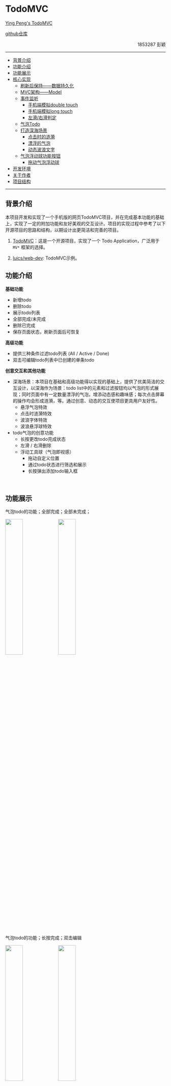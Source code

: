 # TodoMVC

[Ying Peng's TodoMVC](https://isabellecur.github.io/py_todoMVC.github.io/)

[github仓库](https://github.com/IsabelleCur/py_todoMVC.github.io/)


<p align="right">1853287 彭颖</p>

------

* [背景介绍](#背景介绍)
* [功能介绍](#功能介绍)
* [功能展示](#功能展示)
* [核心实现](#核心实现)
   * [刷新后保持——数据持久化](#刷新后保持——数据持久化)
   * [MVC架构——Model](#MVC架构——Model)
   * [事件监听](#事件监听)
      * [手机端模拟double touch](#手机端模拟double-touch)
      * [手机端模拟long touch](#手机端模拟long-touch)
      * [左滑/右滑判定](#左滑/右滑判定)
   * [气泡Todo](#气泡todo)
   * [打造深海场景](#打造深海场景)
      * [点击时的涟漪](#点击时的涟漪)
      * [漂浮的气泡](#漂浮的气泡)
      * [动态波浪文字](#动态波浪文字)
   * [气泡浮动球功能按钮](#气泡浮动球功能按钮)
      * [拖动气泡浮动球](#拖动气泡浮动球)
* [开发环境](#开发环境)
* [关于作者](#关于作者)
* [项目结构](#项目结构)

------

## 背景介绍

本项目开发和实现了一个手机版的网页TodoMVC项目，并在完成基本功能的基础上，实现了一定的附加功能和友好美观的交互设计。项目的实现过程中参考了以下开源项目的思路和结构，以期设计出更简洁和完善的项目。

1.	[TodoMVC](http://todomvc.com/)：这是一个开源项目，实现了一个 Todo Application，广泛用于 `MV*` 框架的选择。

2.	[luics/web-dev](https://github.com/luics/web-dev): TodoMVC示例。

## 功能介绍

**基础功能**

- 新增todo
- 删除todo
- 展示todo列表
- 全部完成/未完成
- 删除已完成
- 保存页面状态，刷新页面后可恢复

**高级功能**

- 提供三种条件过滤todo列表 (All / Active / Done)
- 双击可编辑todo列表中已创建的单条todo

**创意交互和其他功能**

- 深海场景：本项目在基础和高级功能得以实现的基础上，提供了优美简洁的交互设计，以深海作为场景：todo list中的元素和过滤按钮均以气泡的形式展现；同时页面中有一定数量漂浮的气泡，增添动态感和趣味感；每次点击屏幕的操作均会形成涟漪，等。通过创意、动态的交互使项目更具用户友好性。
 	- 悬浮气泡特效
 	- 点击时涟漪特效
	- 波浪字体特效
	- 波浪悬浮球特效
- todo气泡的创意功能
  	- 长按更改todo完成状态
  	- 左滑 / 右滑删除
  	- 浮动工具球（气泡即视感）
  		- 拖动自定义位置
  		- 通过todo状态进行筛选和展示
  		- 长按弹出添加todo输入框



<br/>

## 功能展示

气泡todo的功能；全部完成；全部未完成；

<img src="imgDoc/all_comp.png" width="33%;" /><img src="imgDoc/no_comp.png" width="33%;" />

气泡todo的功能；长按完成；双击编辑

<img src="imgDoc/changAn.png" width="33%;" /><img src="imgDoc/double_cli.png" width="33%;" />

四个气泡浮动球；长按Add浮动球添加todo；左滑/右滑todo删除

<img src="imgDoc/add.png" width="33%;" /><img src="imgDoc/delete.png" width="33%;" />

四个气泡浮动球；点击active浮动球显示未完成的todo；点击done浮动球显示已完成的todo

<img src="imgDoc/show_active.png" width="33%;" /><img src="imgDoc/show_done.png" width="33%;" />

四个气泡浮动球；全屏移动；清除已完成

<img src="imgDoc/move.png" width="33%;" /><img src="imgDoc/clear_done.png" width="33%;" />

深海场景；动态波浪悬浮球；气泡、涟漪布满深海

<img src="imgDoc/wave.png" width="33%;" /><img src="imgDoc/bubble.png" width="33%;" />

<br/>

## 核心实现

<details>
	<summary>核心实现代码</summary>

### 刷新后保持——数据持久化

```js
(function(){
    if(!window.localStorage){
        alert("Local Storage is not supported for your browser. Please change a browser to open this page.");
        return false;
    } else {
        let key = "todos";
        Object.assign(model, {
            /**
             * 刷新：读取LocalStorage
             * 初始化
             **/
            init: function(callback){
                let data = window.localStorage.getItem(key);
                if(data){ 
                    model.data = JSON.parse(data);
                }
                if(callback) { callback(); }
            },
            /**
             * 刷新前：写入LocalStorage
             * 持久化
             **/
            flush: function(callback){
                window.localStorage.setItem(key, JSON.stringify(model.data));
                if(callback) { callback(); }
            }
        });
    }
})();
```
	
<br/>

### MVC架构——Model

```js
/**
 * MVC架构
 * Model层
 **/
window.model = {
    data: {
        todos: [
            /**
             * Todo MODEL：存储实例
             */
        ],
        filter: "All",
    }
}	 
```

<br/>

### 事件监听

#### 手机端模拟double touch

```js
    /**
     * 手机的双击和长按
     * 双击编辑todo
     * 长按切换todo的完成/未完成状态
     **/
    var click_counter = 0;
    elem.addEventListener("touchstart", function () {
        touchStartTimer = new Date();
        click_counter++;
        setTimeout(function () {
            click_counter = 0;
        }, dbltouch_interval);
        if (click_counter > 1) {
            console.log("implement double click on mobile device");

            click_counter = 0;
    	}
	});
```

#### 手机端模拟long touch

```js
	elem.addEventListener("touchend", function () {
        touchEndTimer = new Date();
        let deltaTime = touchEndTimer.getTime() - touchStartTimer.getTime();
        if (deltaTime > 500) {
            
            model.data.todos[index].completed = !model.data.todos[index].completed;
            model.flush();
            update();
        }
    });
```

#### 左滑/右滑判定

```js
        if (Math.abs(verticalOffset) < tolerateVerticalOffset) {    // 上下滑动误差之内视作成功
            var horizontalOffset = freshTouch.clientX - oldTouch.clientX;
            touchObj.style.transition = ".2s linear";

            if (Math.abs(horizontalOffset) < deviceWidth / 4) {     //移动距离过短时不算做左滑/右滑：不判定为删除
                touchObj.style.left = horizontalOffset + 'px';
            } else {
                if (horizontalOffset < 0) {     //left
                    touchObj.style.left = -deviceWidth * 2 + 'px';
                } else {                        //right
                    touchObj.style.left = deviceWidth * 2 + 'px';
                }
                isDelete = true;
            }
```

<br/>					 
					 
### 气泡Todo

样式结构（项目中桥todo为动态生成）

```html
<div class="todo-group" id="todo-1">
    <div class="todo-shadow"></div>
    <div class="todo-paper" style="transform: rotate(1.3deg);">
        <div class="todo-paper-bg" id="todo-bgcolor-1">
        </div>
    </div>
    <div class="cover-content-container">
        <div class="cover-content">
            <p id="todo-text-0" class="todo-text" style="transform: rotate(1.3deg);">项目中动态生成，根据css样式生成椭圆气泡</p>
            <input class="editing" type="text" autofocus style="transform: rotate(1.3deg);" />
        </div>
    </div>
</div>
```

touchstart

```js
    /**
     * 左右滑动
     * 删除单条todo
     */
    let oldTouch, touchObj;
    let isDelete = false;
    elem.addEventListener('touchstart', function (event) {
        oldTouch = event.touches[0];
        touchObj = event.currentTarget;
        isDelete = false;
    }, false);
```

touchmove

```js
    elem.addEventListener('touchmove', function (event) {
        let freshTouch = event.touches[0];
        let verticalOffset = freshTouch.clientY - oldTouch.clientY;

        if (Math.abs(verticalOffset) < tolerateVerticalOffset) {    // 上下滑动误差之内视作成功
            var horizontalOffset = freshTouch.clientX - oldTouch.clientX;
            touchObj.style.transition = ".2s linear";

            if (Math.abs(horizontalOffset) < deviceWidth / 4) {     //移动距离过短时不算做左滑/右滑：不判定为删除
                touchObj.style.left = horizontalOffset + 'px';
            } else {
                if (horizontalOffset < 0) {     //left
                    touchObj.style.left = -deviceWidth * 2 + 'px';
                } else {                        //right
                    touchObj.style.left = deviceWidth * 2 + 'px';
                }
                isDelete = true;
            }
        }
    }, false);
```

touchend

```js
    elem.addEventListener('touchend', function (event) {
        
        if (isDelete && elem != null) {
            elem.parentNode.removeChild(elem);
            model.data.todos.splice(index, 1);

            model.flush();
            update();
        } else {
            touchObj.style.left = 0;
        }
    }, false);
```

<br/>
					 
### 打造深海场景

#### 点击时的涟漪

```js
        /* get elem */
        var whole_page = document.querySelector('*');
         /* bound click */
         whole_page.addEventListener('click',function(e){
             /* horizontal position */
            let x = e.clientX - this.offsetLeft;
            /* vertical position */
            let y = e.clientY - this.offsetTop;
             /* create spanning */
            let circle = document.createElement('spanning');
            /* add left */
            circle.style.left = x + 'px';
             /* add top attribute */
            circle.style.top = y + 'px';
             /* append spanning */
            whole_page.appendChild(circle);
            /* remove spanning after 1s */
            setInterval(function(){
                circle.remove();
            },1000)
        })
```

#### 漂浮的气泡

要点：定义动画

```css
 @keyframes flutter {
            0%{
                transform: translateX(0);
                bottom: -100px;
                opacity: 1;
            }
            50%{
                transform: translateX(100px);
                opacity: 0.5;
            }
            100%{
                transform: translateX(0px);
                bottom: 100%;
                opacity: 0;

            }
        }
```
	
#### 动态波浪文字

要点：通过clip-path裁剪只显示部分区域，不同时间裁剪不同内容就形成动态效果：
	

```css
 @keyframes move{
        0%{
            clip-path: polygon(0% 62%, 14% 55%, 24% 51%, 32% 51%, 41% 56%, 50% 59%, 60% 59%, 69% 55%, 76% 49%, 84% 48%, 93% 50%, 100% 54%, 100% 100%, 0 100%);
        }
        50%{
            clip-path: polygon(0% 62%, 10% 62%, 23% 68%, 36% 68%, 44% 64%, 50% 59%, 59% 54%, 67% 55%, 74% 59%, 86% 62%, 94% 61%, 100% 54%, 100% 100%, 0 100%);
        }
   100%{
            clip-path: polygon(0% 62%, 14% 55%, 24% 51%, 32% 51%, 41% 56%, 50% 59%, 60% 59%, 69% 55%, 76% 49%, 84% 48%, 93% 50%, 100% 54%, 100% 100%, 0 100%);
        }
    }
```
	
<br/>
	
### 气泡浮动球功能按钮

#### 拖动气泡浮动球


```js
    let oldTouch;
    let touchStartTimer, touchEndTimer;
    btnGroupTouchHandler = {
        start: function(event){
            touchStartTimer = new Date();
            event.preventDefault();
            oldTouch = event.touches[0];
        },
        move: function(event){
            event.preventDefault();
            touchStartTimer = new Date();

            let freshTouch = event.touches[0];

            let deltaRight = oldTouch.clientX - freshTouch.clientX;
            let deltaBottom = oldTouch.clientY - freshTouch.clientY;
            let right = parseFloat(btnGroup.style.right || 0) + deltaRight;
            let bottom = parseFloat(btnGroup.style.bottom || 0) + deltaBottom;

            /* 手指的移动：浮动球坐标改变 */
            if(right < deviceWidth - 60 && right > 0 
                && bottom < deviceHeight - 300 && bottom > 0){
                setStyle(btnGroup, {
                    right: right + "px",
                    bottom: bottom + "px"
                });
            }
            
            oldTouch = freshTouch;
        }
```


</details>

<br/>

## 开发环境

- **操作系统**
  - **开发环境**：macOS Catalina
- **测试环境**: 
  - Chrome Device Simulator
- **IDE**：Visual Studio Code
- **开发语言**
  - HTML5
  - CSS3
  - JavaScript

<br/>

## 关于作者

| Item            | VALUE                                               |
| --------------- | --------------------------------------------------- |
| **Name**        | 彭颖                                                |
| **ID**          | 1853287                                             |
| **Adviser**     | 徐凯老师                      |
| **Course Name** | 脚本程序设计                                       |
| **Email**       | [1285524452@qq.com](mailto:1285524452@qq.com) |

